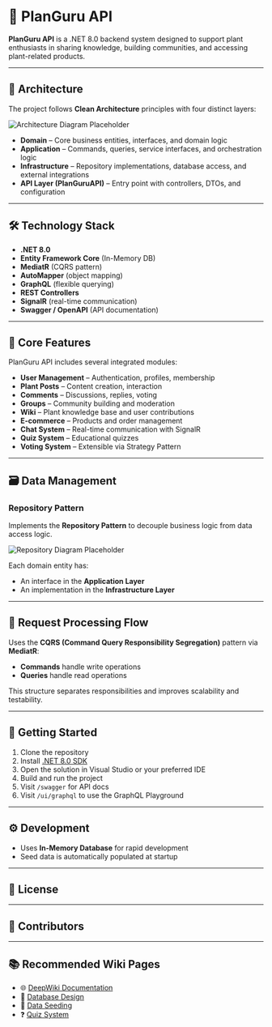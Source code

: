 # 🌿 PlanGuru API

**PlanGuru API** is a .NET 8.0 backend system designed to support plant enthusiasts in sharing knowledge, building communities, and accessing plant-related products.

---

## 🧱 Architecture

The project follows **Clean Architecture** principles with four distinct layers:

![Architecture Diagram Placeholder](https://github.com/user-attachments/assets/80b81608-d532-4366-ba29-625196e9c42e)

- **Domain** – Core business entities, interfaces, and domain logic  
- **Application** – Commands, queries, service interfaces, and orchestration logic  
- **Infrastructure** – Repository implementations, database access, and external integrations  
- **API Layer (PlanGuruAPI)** – Entry point with controllers, DTOs, and configuration  

---

## 🛠️ Technology Stack

- **.NET 8.0**  
- **Entity Framework Core** (In-Memory DB)  
- **MediatR** (CQRS pattern)  
- **AutoMapper** (object mapping)  
- **GraphQL** (flexible querying)  
- **REST Controllers**  
- **SignalR** (real-time communication)  
- **Swagger / OpenAPI** (API documentation)  

---

## 🌟 Core Features

PlanGuru API includes several integrated modules:

- **User Management** – Authentication, profiles, membership  
- **Plant Posts** – Content creation, interaction  
- **Comments** – Discussions, replies, voting  
- **Groups** – Community building and moderation  
- **Wiki** – Plant knowledge base and user contributions  
- **E-commerce** – Products and order management  
- **Chat System** – Real-time communication with SignalR  
- **Quiz System** – Educational quizzes  
- **Voting System** – Extensible via Strategy Pattern  

---

## 🗃️ Data Management

### Repository Pattern

Implements the **Repository Pattern** to decouple business logic from data access logic.

![Repository Diagram Placeholder](https://github.com/user-attachments/assets/bbd3f090-72f2-4ac8-a94b-9df40fc2882e)

Each domain entity has:
- An interface in the **Application Layer**
- An implementation in the **Infrastructure Layer**

---

## 🔁 Request Processing Flow

Uses the **CQRS (Command Query Responsibility Segregation)** pattern via **MediatR**:

- **Commands** handle write operations  
- **Queries** handle read operations  

This structure separates responsibilities and improves scalability and testability.

---

## 🚀 Getting Started

1. Clone the repository  
2. Install [.NET 8.0 SDK](https://dotnet.microsoft.com/download)  
3. Open the solution in Visual Studio or your preferred IDE  
4. Build and run the project  
5. Visit `/swagger` for API docs  
6. Visit `/ui/graphql` to use the GraphQL Playground  

---

## ⚙️ Development

- Uses **In-Memory Database** for rapid development  
- Seed data is automatically populated at startup  

---

## 📄 License
---

## 👥 Contributors
---

## 📚 Recommended Wiki Pages

- 🌐 [DeepWiki Documentation](https://deepwiki.com/TriKhaiLe/PlanGuruAPI)
- 📘 [Database Design](https://github.com/TriKhaiLe/PlanGuruAPI/wiki/Database-Design)  
- 🌱 [Data Seeding](https://github.com/TriKhaiLe/PlanGuruAPI/wiki/Data-Seeding)  
- ❓ [Quiz System](https://github.com/TriKhaiLe/PlanGuruAPI/wiki/Quiz-System)
